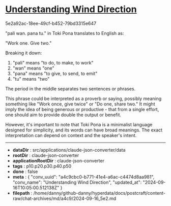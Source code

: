 # [Understanding Wind Direction](https://claude.ai/chat/a4c9cbc0-b771-41e4-a6ac-c4474d8aa981)

5e2a92ac-18ee-49cf-b452-79bd3315e647

 "pali wan. pana tu." in Toki Pona translates to English as:

"Work one. Give two."

Breaking it down:

1. "pali" means "to do, to make, to work"
2. "wan" means "one"
3. "pana" means "to give, to send, to emit"
4. "tu" means "two"

The period in the middle separates two sentences or phrases.

This phrase could be interpreted as a proverb or saying, possibly meaning something like "Work once, give twice" or "Do one, share two." It might imply the idea of being generous or productive - that from a single effort, one should aim to provide double the output or benefit.

However, it's important to note that Toki Pona is a minimalist language designed for simplicity, and its words can have broad meanings. The exact interpretation can depend on context and the speaker's intent.

---

* **dataDir** : src/applications/claude-json-converter/data
* **rootDir** : claude-json-converter
* **applicationRootDir** : claude-json-converter
* **tags** : p10.p20.p30.p40.p50
* **done** : false
* **meta** : {
  "conv_uuid": "a4c9cbc0-b771-41e4-a6ac-c4474d8aa981",
  "conv_name": "Understanding Wind Direction",
  "updated_at": "2024-09-16T10:05:00.512138Z"
}
* **filepath** : /home/danny/github-danny/hyperdata/docs/postcraft/content-raw/chat-archives/md/a4c9/2024-09-16_5e2.md